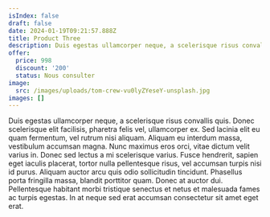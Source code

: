 ```yaml
---
isIndex: false
draft: false
date: 2024-01-19T09:21:57.888Z
title: Product Three
description: Duis egestas ullamcorper neque, a scelerisque risus convallis quis. Donec scelerisque elit facilisis, pharetra felis vel, ullamcorper ex. Sed lacinia elit eu quam fermentum
offer:
  price: 998
  discount: '200'
  status: Nous consulter
image:
  src: /images/uploads/tom-crew-vu0lyZYeseY-unsplash.jpg
images: []
---
```


Duis egestas ullamcorper neque, a scelerisque risus convallis quis. Donec scelerisque elit facilisis, pharetra felis vel, ullamcorper ex. Sed lacinia elit eu quam fermentum, vel rutrum nisi aliquam. Aliquam eu interdum massa, vestibulum accumsan magna. Nunc maximus eros orci, vitae dictum velit varius in. Donec sed lectus a mi scelerisque varius. Fusce hendrerit, sapien eget iaculis placerat, tortor nulla pellentesque risus, vel accumsan turpis nisi id purus. Aliquam auctor arcu quis odio sollicitudin tincidunt. Phasellus porta fringilla massa, blandit porttitor quam. Donec at auctor dui. Pellentesque habitant morbi tristique senectus et netus et malesuada fames ac turpis egestas. In at neque sed erat accumsan consectetur sit amet eget erat.

